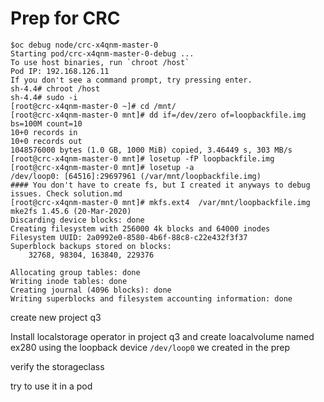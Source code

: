 # Prep for CRC

```
$oc debug node/crc-x4qnm-master-0
Starting pod/crc-x4qnm-master-0-debug ...
To use host binaries, run `chroot /host`
Pod IP: 192.168.126.11
If you don't see a command prompt, try pressing enter.
sh-4.4# chroot /host
sh-4.4# sudo -i
[root@crc-x4qnm-master-0 ~]# cd /mnt/
[root@crc-x4qnm-master-0 mnt]# dd if=/dev/zero of=loopbackfile.img bs=100M count=10
10+0 records in
10+0 records out
1048576000 bytes (1.0 GB, 1000 MiB) copied, 3.46449 s, 303 MB/s
[root@crc-x4qnm-master-0 mnt]# losetup -fP loopbackfile.img
[root@crc-x4qnm-master-0 mnt]# losetup -a
/dev/loop0: [64516]:29697961 (/var/mnt/loopbackfile.img)
#### You don't have to create fs, but I created it anyways to debug issues. Check solution.md 
[root@crc-x4qnm-master-0 mnt]# mkfs.ext4  /var/mnt/loopbackfile.img
mke2fs 1.45.6 (20-Mar-2020)
Discarding device blocks: done                            
Creating filesystem with 256000 4k blocks and 64000 inodes
Filesystem UUID: 2a0992e0-8580-4b6f-88c8-c22e432f3f37
Superblock backups stored on blocks: 
	32768, 98304, 163840, 229376

Allocating group tables: done                            
Writing inode tables: done                            
Creating journal (4096 blocks): done
Writing superblocks and filesystem accounting information: done

```
create new project q3

Install localstorage operator in project q3 and create loacalvolume named ex280 using the loopback device `/dev/loop0` we created in the prep

verify the storageclass

try to use it in a pod
